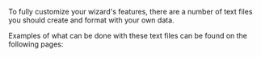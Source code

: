 To fully customize your wizard's features, there are a number of text files you should create and format with your own data.

Examples of what can be done with these text files can be found on the following pages:
